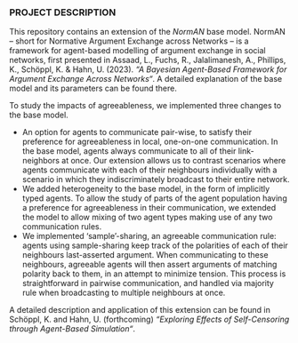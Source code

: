 ### PROJECT DESCRIPTION

This repository contains an extension of the *NormAN* base model. NormAN – short for Normative Argument Exchange across Networks – is a framework for agent-based modelling of argument exchange in social networks, first presented in Assaad, L., Fuchs, R., Jalalimanesh, A., Phillips, K., Schöppl, K. & Hahn, U. (2023). *“A Bayesian Agent-Based Framework for Argument Exchange Across Networks“*. A detailed explanation of the base model and its parameters can be found there.

To study the impacts of agreeableness, we implemented three changes to the base model.
* An option for agents to communicate pair-wise, to satisfy their preference for agreeableness in local, one-on-one communication. In the base model, agents always communicate to all of their link-neighbors at once. Our extension allows us to contrast scenarios where agents communicate with each of their neighbours individually with a scenario in which they indiscriminately broadcast to their entire network.
* We added heterogeneity to the base model, in the form of implicitly typed agents. To allow the study of parts of the agent population having a preference for agreeableness in their communication, we extended the model to allow mixing of two agent types making use of any two communication rules.
* We implemented ‘sample’-sharing, an agreeable communication rule: agents using sample-sharing keep track of the polarities of each of their neighbours last-asserted argument. When communicating to these neighbours, agreeable agents will then assert arguments of matching polarity back to them, in an attempt to minimize tension. This process is straightforward in pairwise communication, and handled via majority rule when broadcasting to multiple neighbours at once.

A detailed description and application of this extension can be found in Schöppl, K. and Hahn, U. (forthcoming) *“Exploring Effects of Self-Censoring through Agent-Based Simulation“*.
